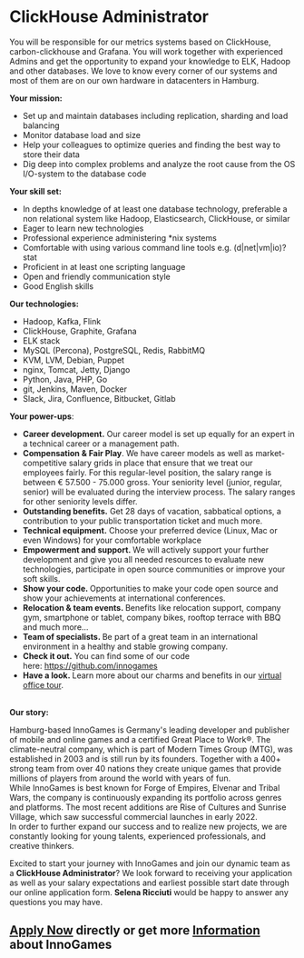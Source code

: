 <h1>ClickHouse Administrator</h1>
<p><span>You will be responsible for our metrics systems based on ClickHouse, carbon-clickhouse and Grafana. You will work together with experienced Admins and get the opportunity to expand your knowledge to ELK, Hadoop and other databases. </span><span>We love to know every corner of our systems and most of them are on our own hardware in datacenters in Hamburg.</span></p><p><strong>Your mission:</strong></p><ul><li>Set up and maintain databases including replication, sharding and load balancing</li><li>Monitor database load and size</li><li>Help your colleagues to optimize queries and finding the best way to store their data</li><li>Dig deep into complex problems and analyze the root cause from the OS I/O-system to the database code</li></ul><p><strong>Your skill set:</strong></p><ul><li>In depths knowledge of at least one database technology, preferable a non relational system like Hadoop, Elasticsearch, ClickHouse, or similar</li><li>Eager to learn new technologies</li><li>Professional experience administering *nix systems </li><li>Comfortable with using various command line tools e.g. (d|net|vm|io)?stat</li><li>Proficient in at least one scripting language</li><li>Open and friendly communication style</li><li>Good English skills</li></ul><p><strong>Our technologies:</strong></p><ul><li>Hadoop, Kafka, Flink</li><li>ClickHouse, Graphite, Grafana</li><li>ELK stack</li><li>MySQL (Percona), PostgreSQL, Redis, RabbitMQ</li><li>KVM, LVM, Debian, Puppet</li><li>nginx, Tomcat, Jetty, Django</li><li>Python, Java, PHP, Go</li><li>git, Jenkins, Maven, Docker</li><li>Slack, Jira, Confluence, Bitbucket, Gitlab</li></ul><p><strong>Your power-ups</strong>:</p><ul><li><strong>Career development.</strong> Our career model is set up equally for an expert in a technical career or a management path.<strong style="text-align: left;"></strong></li><li><strong style="text-align: left;">Compensation & Fair Play</strong><span style="color: rgb(29,28,29);">. We have career models as well as market-competitive salary grids in place that ensure that we treat our employees fairly. For this regular</span><span style="color: rgb(29,28,29);">-level position, the salary range is between € 57.500 - 75.000 </span><span style="color: rgb(29,28,29);">gross. Your seniority level (junior, regular, senior) will be evaluated during the interview process. The salary ranges for other seniority levels differ.</span><strong></strong></li><li><strong>Outstanding benefits.</strong><span> Get </span>28 days of vacation, sabbatical options, a contribution to your public transportation ticket and much more.<span style="color: rgb(29,28,29);"></span></li><li><strong>Technical equipment.</strong> Choose your preferred device (Linux, Mac or even Windows) for your comfortable workplace</li><li><strong>Empowerment and support.<span> </span></strong>We will actively support your further development and give you all needed resources to evaluate new technologies, participate in open source communities or improve your soft skills.<strong></strong></li><li><strong>Show your code.<span> </span></strong>Opportunities to make your code open source and show your achievements at international conferences.<strong></strong></li><li><span><strong>Relocation & team events. </strong></span>Benefits like relocation support, company gym, smartphone or tablet, company bikes, rooftop terrace with BBQ and much more…</li><li><strong>Team of specialists.<span> </span></strong>Be part of a great team in an international environment in a healthy and stable growing company.</li><li><strong>Check it out.</strong><span> </span>You can find some of our code here:<span> </span><a href="https://github.com/innogames" rel="nofollow"><a target="url" href="https://github.com/innogames">https://github.com/innogames</a></a></li><li><strong>Have a look.<span> </span></strong>Learn more about our charms and benefits in our<span> </span><a href="https://www.youtube.com/watch?v=yZR6GlDxRag&feature=youtu.be" rel="nofollow">virtual office tour</a><span>.</span><strong style="text-align: left;"></strong></li></ul><p><strong><br />Our story:</strong></p>Hamburg-based InnoGames is Germany's leading developer and publisher of mobile and online games and a certified Great Place to Work®. The climate-neutral company, which is part of Modern Times Group (MTG), was established in 2003 and is still run by its founders. Together with a 400+ strong team from over 40 nations they create unique games that provide millions of players from around the world with years of fun.<br />While InnoGames is best known for Forge of Empires, Elvenar and Tribal Wars, the company is continuously expanding its portfolio across genres and platforms. The most recent additions are Rise of Cultures and Sunrise Village, which saw successful commercial launches in early 2022.<br />In order to further expand our success and to realize new projects, we are constantly looking for young talents, experienced professionals, and creative thinkers.<br /><p><span>Excited to start your journey with InnoGames and join our dynamic team as a <strong>ClickHouse Administrator</strong>? We look forward to receiving your application as well as your salary expectations and earliest possible start date through our online application form. <strong>Selena Ricciuti</strong> would be happy to answer any questions you may have.</span></p>

<h2><a href="https://jobs.jobvite.com/careers/innogames/job/ouqhjfwe/apply?__jvst=Job+Board&__jvsd=github_jobs_repo">Apply Now</a> directly or get more <a href="https://www.innogames.com/career/detail/job/clickhouse-administrator/?s=github_jobs_repo">Information</a> about InnoGames</h2>
